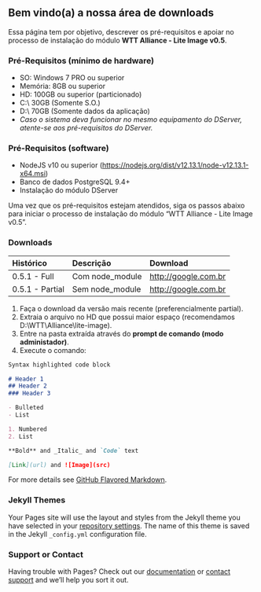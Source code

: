 ## Bem vindo(a) a nossa área de downloads

Essa página tem por objetivo, descrever os pré-requisitos e apoiar no processo de instalação do módulo **WTT Alliance - Lite Image v0.5**.

### Pré-Requisitos (mínimo de hardware)
- SO: Windows 7 PRO ou superior
- Memória: 8GB ou superior
- HD: 100GB ou superior (particionado)
- C:\ 30GB (Somente S.O.)
- D:\ 70GB (Somente dados da aplicação)
- _Caso o sistema deva funcionar no mesmo equipamento do DServer, atente-se aos pré-requisitos do DServer._

### Pré-Requisitos (software)
- NodeJS v10 ou superior (https://nodejs.org/dist/v12.13.1/node-v12.13.1-x64.msi)
- Banco de dados PostgreSQL 9.4+
- Instalação do módulo DServer

Uma vez que os pré-requisitos estejam atendidos, siga os passos abaixo para iniciar o processo de instalação do módulo “WTT Alliance - Lite Image v0.5”.

### Downloads

| Histórico        | Descrição          | Download
|:-------------|:------------------|:----------------|
| 0.5.1 - Full           | Com node_module | http://google.com.br |
| 0.5.1 - Partial           | Sem node_module | http://google.com.br |

1. Faça o download da versão mais recente (preferencialmente partial).
2. Extraia o arquivo no HD que possui maior espaço (recomendamos D:\WTT\Alliance\lite-image).
3. Entre na pasta extraída através do **prompt de comando (modo administador)**.
4. Execute o comando: 


```markdown
Syntax highlighted code block

# Header 1
## Header 2
### Header 3

- Bulleted
- List

1. Numbered
2. List

**Bold** and _Italic_ and `Code` text

[Link](url) and ![Image](src)
```

For more details see [GitHub Flavored Markdown](https://guides.github.com/features/mastering-markdown/).

### Jekyll Themes

Your Pages site will use the layout and styles from the Jekyll theme you have selected in your [repository settings](https://github.com/WTT-TECNOLOGIA/alliance-install/settings). The name of this theme is saved in the Jekyll `_config.yml` configuration file.

### Support or Contact

Having trouble with Pages? Check out our [documentation](https://help.github.com/categories/github-pages-basics/) or [contact support](https://github.com/contact) and we’ll help you sort it out.
